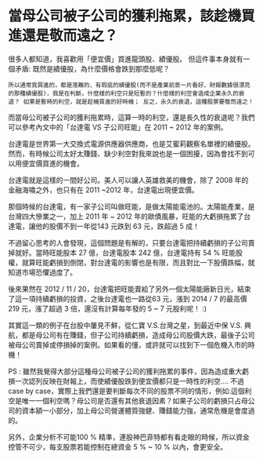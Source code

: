 # 當母公司被子公司的獲利拖累，該趁機買進還是敬而遠之？

很多人都知道，我喜歡用「便宜價」買進龍頭股、績優股。
但這件事本身就有一個矛盾: 既然是績優股，為什麼價格會跌到那麼低呢？


`所以通常我買進的，都是落難的、有瑕疵的績優股(而不是產業前景一片看好、財報數據很漂亮的那種績優股)，我是在判斷，什麼樣的利空只是短暫的？什麼樣的利空會造成企業永久的衰退？
如果是暫時的利空，就是趁機買進的好時機；
反之，永久的衰退，這種股票要敬而遠之！
`

而當母公司被子公司的獲利拖累時，這算一時的利空，還是長久性的衰退呢？我們可以參考內文中的「台達電 VS 子公司旺能」在 2011 ~ 2012 年的案例。


台達電是世界第一大交換式電源供應器供應商，也是艾蜜莉觀察名單裡的績優股。然而，有時候公司太好太賺錢、缺少利空對我來說也是一個困擾，因為會找不到可以用便宜價買進的機會。


台達電就是這樣的一間好公司。美人可以讓人英雄救美的機會，除了 2008 年的金融海嘯之外，也只有在 2011 ~2012 年，台達電出現便宜價。


那個時候的台達電，有一家子公司叫做旺能，是做太陽能電池的。太陽能產業，是台灣四大慘業之一，加上 2011 年 ~ 2012 年的歐債風暴，旺能的大虧損拖累了台達電，讓他的股價不到一年從143 元跌到 63 元，跌超過 5 成！


不過留心思考的人會發現，這個問題是有解的，只要台達電把持續虧損的子公司賣掉就好。當時旺能股本 27 億，台達電股本 242 億，台達電持有 54 % 旺能股權，就算旺能虧損到倒閉，對台達電的影響也是有限，而且對比一下股價跌幅，就知道市場恐懼過度了。


後來果然在 2012 / 11 / 20，台達電把旺能賣給了另外一個太陽能廠新日光，結束了這一項持續虧損的投資，之後台達電也一路從63 元，漲到 2014 / 7 的最高價 219 元，漲了超過 3 倍，還沒有計算每年發的 5 ~ 7 元股利呢！ :)


其實這一類的例子在台股中屢見不鮮，從仁寶 V.S.台灣之星，到最近中保 V.S. 興航，都是母公司有在賺錢，但子公司持續虧損，造成母公司股價大跌，最後子公司被母公司賣掉或停損掉的案例。如果看的懂，或許就可以找到下一個危機入市的時機！


PS : 雖然我覺得大部分這種母公司被子公司的獲利拖累的事件，因為造成重大虧損一次認列反映在財報上，而使績優股跌到便宜價都只是一時性的利空....
不過 case by case，實際上我們還是要判斷每次不同的股票不同的情形，例如:這個利空是唯一一個利空嗎？母公司是否還有其他衰退因素？如果子公司的虧損只占母公司的資本額一小部分，加上母公司營運體質強健、賺錢能力強，通常危機是會度過的。

另外，企業分析不可能100 % 精準，連股神巴菲特都有看走眼的時候，所以資金控管不可少，每支股票若能控制在總資金 5 % ~ 10 % 以內，會更安全。